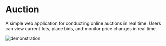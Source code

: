 # Auction
 
A simple web application for conducting online auctions in real time. Users can view current lots, place bids, and monitor price changes in real time.

![demonstration](assets/demonstration.gif)
